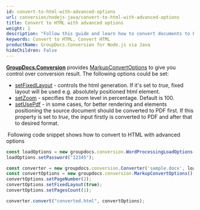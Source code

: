 ```yaml
---
id: convert-to-html-with-advanced-options
url: conversion/nodejs-java/convert-to-html-with-advanced-options
title: Convert to HTML with advanced options
weight: 1
description: "Follow this guide and learn how to convert documents to HTML format with fixed layout, zoom and other customizations using GroupDocs.Conversion for Node.js via Java."
keywords: Convert to HTML, Convert HTML
productName: GroupDocs.Conversion for Node.js via Java
hideChildren: False
---
```

**[GroupDocs.Conversion](#)** provides [MarkupConvertOptions](#) to give you control over conversion result. The following options could be set:
*   [setFixedLayout](#) - controls the html generation. If it's set to *true*, fixed layout will be used e.g. absolutely positioned html element.
*   [setZoom](#) - specifies the zoom level in percentage. Default is 100.
*   [setUsePdf](#) - in some cases, for better rendering and elements positioning the source document should be converted to PDF first. If this property is set to *true*, the input firstly is converted to PDF and after that to desired format.   

 Following code snippet shows how to convert to HTML with advanced options

```js
const loadOptions = new groupdocs.conversion.WordProcessingLoadOptions()
loadOptions.setPassword("12345");

const converter = new groupdocs.conversion.Converter('sample.docx', loadOptions)
const convertOptions = new groupdocs.conversion.MarkupConvertOptions();
convertOptions.setPageNumber(2);
convertOptions.setFixedLayout(true);
convertOptions.setPagesCount(1);

converter.convert("converted.html", convertOptions);
```
